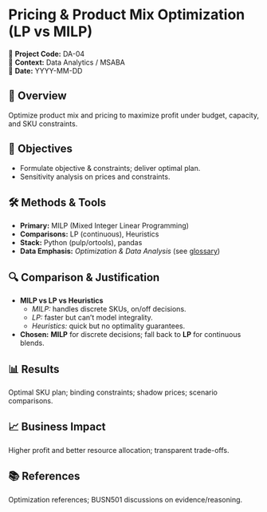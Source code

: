 # Pricing & Product Mix Optimization (LP vs MILP)

📂 **Project Code:** DA-04  
📄 **Context:** Data Analytics / MSABA  
📅 **Date:** YYYY-MM-DD

## 📌 Overview
Optimize product mix and pricing to maximize profit under budget, capacity, and SKU constraints.

## 🎯 Objectives
- Formulate objective & constraints; deliver optimal plan.
- Sensitivity analysis on prices and constraints.

## 🛠️ Methods & Tools
- **Primary:** MILP (Mixed Integer Linear Programming)
- **Comparisons:** LP (continuous), Heuristics
- **Stack:** Python (pulp/ortools), pandas
- **Data Emphasis:** *Optimization & Data Analysis* (see [glossary](../../glossary.md#-data-analysis--statistics))

## 🔍 Comparison & Justification
- **MILP vs LP vs Heuristics**  
  - *MILP:* handles discrete SKUs, on/off decisions.  
  - *LP:* faster but can’t model integrality.  
  - *Heuristics:* quick but no optimality guarantees.  
- **Chosen:** **MILP** for discrete decisions; fall back to **LP** for continuous blends.

## 📊 Results
Optimal SKU plan; binding constraints; shadow prices; scenario comparisons.

## 📈 Business Impact
Higher profit and better resource allocation; transparent trade-offs.

## 📚 References
Optimization references; BUSN501 discussions on evidence/reasoning.
